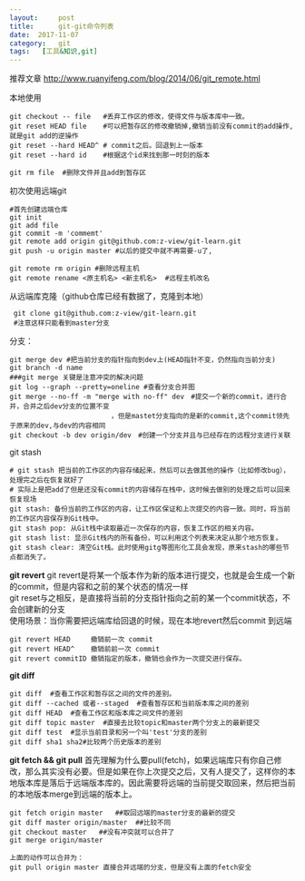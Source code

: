 ```yaml
---
layout:     post
title:      git-git命令列表
date:  2017-11-07
category:   git
tags:   [工具&知识,git]
---
```

推荐文章
http://www.ruanyifeng.com/blog/2014/06/git_remote.html

本地使用
```linux
git checkout -- file   #丢弃工作区的修改，使得文件与版本库中一致。
git reset HEAD file    #可以把暂存区的修改撤销掉,撤销当前没有commit的add操作,就是git add的逆操作
git reset --hard HEAD^ # commit之后。回退到上一版本
git reset --hard id    #根据这个id来找到那一时刻的版本

git rm file  #删除文件并且add到暂存区
```
初次使用远端git
```linux
#首先创建远端仓库
git init
git add file
git commit -m 'commemt'
git remote add origin git@github.com:z-view/git-learn.git
git push -u origin master #以后的提交中就不再需要-u了,

git remote rm origin #删除远程主机
git remote rename <原主机名> <新主机名>  #远程主机改名
```
从远端库克隆（github仓库已经有数据了，克隆到本地）
```linux
 git clone git@github.com:z-view/git-learn.git
 #注意这样只能看到master分支
```
分支：
```linux
git merge dev #把当前分支的指针指向到dev上(HEAD指针不变，仍然指向当前分支)
git branch -d name
###git merge 关键是注意冲突的解决问题
git log --graph --pretty=oneline #查看分支合并图
git merge --no-ff -m "merge with no-ff" dev　#提交一个新的commit，进行合并，合并之后dev分支的位置不变
                         ，但是mastet分支指向的是新的commit,这个commit领先于原来的dev,与dev的内容相同
git checkout -b dev origin/dev　#创建一个分支并且与已经存在的远程分支进行关联
```
git stash
```linux
# git stash 把当前的工作区的内容存储起来，然后可以去做其他的操作（比如修改bug），处理完之后在恢复就好了
# 实际上是把add了但是还没有commit的内容储存在栈中，这时候去做别的处理之后可以回来恢复现场
git stash: 备份当前的工作区的内容，让工作区保证和上次提交的内容一致。同时，将当前的工作区内容保存到Git栈中。
git stash pop: 从Git栈中读取最近一次保存的内容，恢复工作区的相关内容。
git stash list: 显示Git栈内的所有备份，可以利用这个列表来决定从那个地方恢复。
git stash clear: 清空Git栈。此时使用gitg等图形化工具会发现，原来stash的哪些节点都消失了。
```

**git revert**
git revert是将某一个版本作为新的版本进行提交，也就是会生成一个新的commit，但是内容和之前的某个状态的情况一样  
git reset与之相反，是直接将当前的分支指针指向之前的某一个commit状态，不会创建新的分支  
使用场景：当你需要把远端库给回退的时候，现在本地revert然后commit 到远端
```linux
git revert HEAD     撤销前一次 commit
git revert HEAD^    撤销前前一次 commit
git revert commitID 撤销指定的版本，撤销也会作为一次提交进行保存。
```
**git diff**
```linux
git diff  #查看工作区和暂存区之间的文件的差别。
git diff --cached 或者--staged  #查看暂存区和当前版本库之间的差别
git diff HEAD  #查看工作区和版本库之间文件的差别
git diff topic master  #直接去比较topic和master两个分支上的最新提交
git diff test  #显示当前目录和另一个叫'test'分支的差别
git diff sha1 sha2#比较两个历史版本的差别
```
**git fetch && git pull**
首先理解为什么要pull(fetch)，如果远端库只有你自己修改，那么其实没有必要。但是如果在你上次提交之后，又有人提交了，这样你的本地版本库是落后于远端版本库的。因此需要将远端的当前提交取回来，然后把当前的本地版本merge到远端的版本上。
```
git fetch origin master   ##取回远端的master分支的最新的提交
git diff master origin/master  ##比较不同
git checkout master   ##没有冲突就可以合并了
git merge origin/master

上面的动作可以合并为：
git pull origin master 直接合并远端的分支，但是没有上面的fetch安全
```








